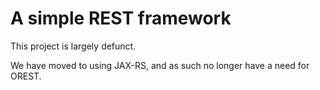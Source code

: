 # A simple REST framework

This project is largely defunct.

We have moved to using JAX-RS, and as such no longer have a need for OREST.
